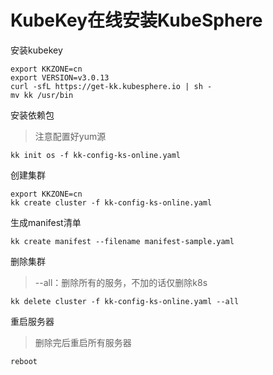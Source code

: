 # KubeKey在线安装KubeSphere

安装kubekey

```
export KKZONE=cn
export VERSION=v3.0.13
curl -sfL https://get-kk.kubesphere.io | sh -
mv kk /usr/bin
```

安装依赖包

> 注意配置好yum源

```
kk init os -f kk-config-ks-online.yaml
```

创建集群

```
export KKZONE=cn
kk create cluster -f kk-config-ks-online.yaml
```

生成manifest清单

```
kk create manifest --filename manifest-sample.yaml
```

删除集群

> --all：删除所有的服务，不加的话仅删除k8s

```
kk delete cluster -f kk-config-ks-online.yaml --all
```

重启服务器

> 删除完后重启所有服务器

```
reboot
```
